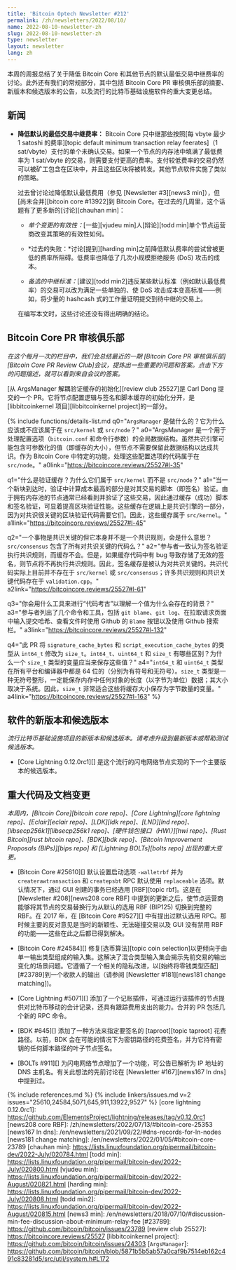 ```yaml
---
title: 'Bitcoin Optech Newsletter #212'
permalink: /zh/newsletters/2022/08/10/
name: 2022-08-10-newsletter-zh
slug: 2022-08-10-newsletter-zh
type: newsletter
layout: newsletter
lang: zh
---
```

本周的周报总结了关于降低 Bitcoin Core 和其他节点的默认最低交易中继费率的讨论。此外还有我们的常规部分，其中包括 Bitcoin Core PR 审核俱乐部的摘要、新版本和候选版本的公告，以及流行的比特币基础设施软件的重大变更总结。

## 新闻

- **<!--lowering-the-default-minimum-transaction-relay-feerate-->降低默认的最低交易中继费率：** Bitcoin Core 只中继那些按照[每 vbyte 最少 1 satoshi 的费率][topic default minimum transaction relay feerates]（1 sat/vbyte）支付的单个未确认交易。如果一个节点的内存池中填满了最低费率为 1 sat/vbyte 的交易，则需要支付更高的费率。支付较低费率的交易仍然可以被矿工包含在区块中，并且这些区块将被转发。其他节点软件实施了类似的策略。

    过去曾讨论过降低默认最低费用（参见 [Newsletter #3][news3 min]），但[尚未合并][bitcoin core #13922]到 Bitcoin Core。在过去的几周里，这个话题有了更多新的[讨论][chauhan min]：

    - *<!--individual-change-effectiveness-->单个变更的有效性：*[一些][vjudeu min]人[辩论][todd min]单个节点运营商改变其策略的有效性如何。

    - *<!--past-failures-->过去的失败：*讨论[提到][harding min]之前降低默认费率的尝试曾被更低的费率所阻碍。低费率也降低了几次小规模拒绝服务 (DoS) 攻击的成本。

    - *<!--alternative-relay-criteria-->备选的中继标准：*[建议][todd min2]违反某些默认标准（例如默认最低费率）的交易可以改为满足一些单独的、使 DoS 攻击成本变高标准——例如，将少量的 hashcash 式的工作量证明提交到待中继的交易上。

    在编写本文时，这些讨论还没有得出明确的结论。

## Bitcoin Core PR 审核俱乐部

*在这个每月一次的栏目中，我们会总结最近的一期 [Bitcoin Core PR 审核俱乐部][Bitcoin Core PR Review Club]会议，提炼出一些重要的问题和答案。点击下方的问题描述，就可以看到来自会议的答案。*

[从 ArgsManager 解耦验证缓存的初始化][review club 25527]是 Carl Dong 提交的一个 PR。它将节点配置逻辑与签名和脚本缓存的初始化分开，是 [libbitcoinkernel 项目][libbitcoinkernel project]的一部分。

{% include functions/details-list.md
  q0="<!--what-does-the-argsmanager-do-why-or-why-not-should-it-belong-in-src-kernel-versus-src-node-->`ArgsManager` 是做什么的？它为什么应该或不应该属于在 `src/kernel` 或 `src/node`？"
  a0="ArgsManager 是一个用于处理配置选项（`bitcoin.conf` 和命令行参数）的全局数据结构。虽然共识引擎可能包含可参数化的值（即缓存的大小），但节点不需要保留此数据结构以达成共识。作为 Bitcoin Core 中特定的功能，处理这些配置选项的代码属于在 `src/node`。"
  a0link="https://bitcoincore.reviews/25527#l-35"

  q1="<!--what-are-the-validation-caches-why-would-they-belong-in-src-kernel-versus-src-node-->什么是验证缓存？为什么它们属于 `src/kernel` 而不是 `src/node`？"
  a1="当一个新块到达时，验证中计算成本最高的部分是对其交易的脚本（即签名）验证。由于拥有内存池的节点通常已经看到并验证了这些交易，因此通过缓存（成功）脚本和签名验证，可显着提高区块验证性能。这些缓存在逻辑上是共识引擎的一部分，因为对共识很关键的区块验证代码需要它们。因此，这些缓存属于 `src/kernel`。"
  a1link="https://bitcoincore.reviews/25527#l-45"

  q2="<!--what-does-it-mean-for-something-to-be-consensus-critical-if-it-isn-t-a-consensus-rule-does-src-consensus-contain-all-the-consensus-critical-code-->一个事物是共识关键的但它本身并不是一个共识规则，会是什么意思？`src/consensus` 包含了所有对共识关键的代码么？"
  a2="参与者一致认为签名验证执行共识规则，而缓存不会。但是，如果缓存代码中有 bug 导致存储了无效的签名，则节点将不再执行共识规则。因此，签名缓存是被认为对共识关键的。共识代码实际上目前并不存在于 `src/kernel` 或 `src/consensus`；许多共识规则和共识关键代码存在于 `validation.cpp`。"
  a2link="https://bitcoincore.reviews/25527#l-61"

  q3="<!--what-tools-do-you-use-for-code-archeology-to-understand-the-background-of-why-a-value-exists-->你会用什么工具来进行“代码考古”以理解一个值为什么会存在的背景？"
  a3="参与者列出了几个命令和工具，包括 `git blame`、`git log`、在拉取请求页面中输入提交哈希、查看文件时使用 Github 的 `Blame` 按钮以及使用 Github 搜索栏。"
  a3link="https://bitcoincore.reviews/25527#l-132"

  q4="<!--this-pr-changes-the-type-of-signature-cache-bytes-and-script-execution-cache-bytes-from-int64-t-to-size-t-what-is-the-difference-between-int64-t-uint64-t-and-size-t-and-why-should-a-size-t-hold-these-values-->此 PR 将 `signature_cache_bytes` 和 `script_execution_cache_bytes` 的类型从 `int64_t` 修改为 `size_t`。`int64_t`、`uint64_t` 和 `size_t` 有哪些区别？为什么一个 `size_t` 类型的变量应当来保存这些值？"
  a4="`int64_t` 和 `uint64_t` 类型在所有平台和编译器中都是 64 位的（分别为有符号和无符号）。`size_t` 类型是一种无符号整形，一定能保存内存中任何对象的长度（以字节为单位）数据；其大小取决于系统。因此，`size_t` 非常适合这些将缓存大小保存为字节数量的变量。"
  a4link="https://bitcoincore.reviews/25527#l-163"
%}

## 软件的新版本和候选版本

*流行比特币基础设施项目的新版本和候选版本。请考虑升级到最新版本或帮助测试候选版本。*

- [Core Lightning 0.12.0rc1][] 是这个流行的闪电网络节点实现的下一个主要版本的候选版本。

## 重大代码及文档变更

*本周内，[Bitcoin Core][bitcoin core repo]、[Core Lightning][core lightning repo]、[Eclair][eclair repo]、[LDK][ldk repo]、[LND][lnd repo]、[libsecp256k1][libsecp256k1 repo]、[硬件钱包接口（HWI）][hwi repo]、[Rust Bitcoin][rust bitcoin repo]、[BDK][bdk repo]、[Bitcoin Improvement Proposals (BIPs)][bips repo] 和 [Lightning BOLTs][bolts repo] 出现的重大变更。*

- [Bitcoin Core #25610][] 默认设置启动选项 `-walletrbf` 并为 `createrawtransaction` 和 `createpsbt` RPC 默认使用 `replaceable` 选项。默认情况下，通过 GUI 创建的事务已经选用 [RBF][topic rbf]。这是在 [Newsletter #208][news208 core RBF] 中提到的更新之后，使节点运营商能够将其节点的交易替换行为从默认的选用 RBF (BIP125) 切换到完整的 RBF。在 2017 年，在 [Bitcoin Core #9527][] 中有提出过默认选用 RPC。那时候主要的反对意见是当时的新颖性、无法碰撞交易以及 GUI 没有禁用 RBF 的功能——这些在此之后都已得到解决。

- [Bitcoin Core #24584][] 修复[选币算法][topic coin selection]以更倾向于由单一输出类型组成的输入集。这解决了混合类型输入集会揭示先前交易的输出变化的场景问题。它遵循了一个相关的隐私改进，以[始终将零钱类型匹配][#23789]到一个收款人的输出（请参阅 [Newsletter #181][news181 change matching])。

- [Core Lightning #5071][] 添加了一个记账插件，可通过运行该插件的节点提供对比特币移动的会计记录，还具有跟踪费用支出的能力。合并的 PR 包括几个新的 RPC 命令。

- [BDK #645][] 添加了一种方法来指定要签名的 [taproot][topic taproot] 花费路径。以前，BDK 会在可能的情况下为密钥路径的花费签名，并为它持有密钥的任何脚本路径的叶子节点签名。

- [BOLTs #911][] 为闪电网络节点增加了一个功能，可公告已解析为 IP 地址的 DNS 主机名。有关此想法的先前讨论在 [Newsletter #167][news167 ln dns] 中提到过。

{% include references.md %}
{% include linkers/issues.md v=2 issues="25610,24584,5071,645,911,13922,9527" %}
[core lightning 0.12.0rc1]: https://github.com/ElementsProject/lightning/releases/tag/v0.12.0rc1
[news208 core RBF]: /zh/newsletters/2022/07/13/#bitcoin-core-25353
[news167 ln dns]: /en/newsletters/2021/09/22/#dns-records-for-ln-nodes
[news181 change matching]: /en/newsletters/2022/01/05/#bitcoin-core-23789
[chauhan min]: https://lists.linuxfoundation.org/pipermail/bitcoin-dev/2022-July/020784.html
[todd min]: https://lists.linuxfoundation.org/pipermail/bitcoin-dev/2022-July/020800.html
[vjudeu min]: https://lists.linuxfoundation.org/pipermail/bitcoin-dev/2022-August/020821.html
[harding min]: https://lists.linuxfoundation.org/pipermail/bitcoin-dev/2022-July/020808.html
[todd min2]: https://lists.linuxfoundation.org/pipermail/bitcoin-dev/2022-August/020815.html
[news3 min]: /en/newsletters/2018/07/10/#discussion-min-fee-discussion-about-minimum-relay-fee
[#23789]: https://github.com/bitcoin/bitcoin/issues/23789
[review club 25527]: https://bitcoincore.reviews/25527
[libbitcoinkernel project]: https://github.com/bitcoin/bitcoin/issues/24303
[`ArgsManager`]: https://github.com/bitcoin/bitcoin/blob/5871b5b5ab57a0caf9b7514eb162c491c83281d5/src/util/system.h#L172
